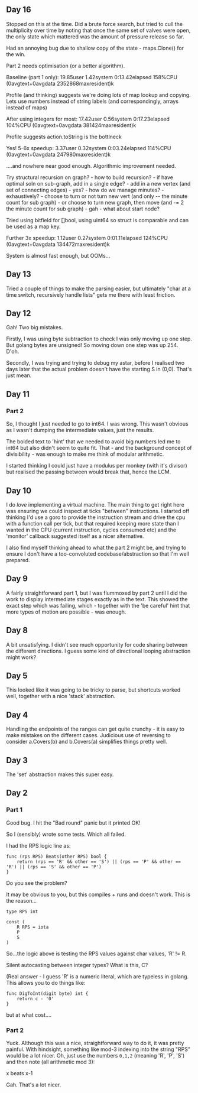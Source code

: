 ## Day 16

Stopped on this at the time. Did a brute force search, but tried to cull the
multiplicity over time by noting that once the same set of valves were open,
the only state which mattered was the amount of pressure release so far.

Had an annoying bug due to shallow copy of the state - maps.Clone() for the
win.

Part 2 needs optimisation (or a better algorithm).

Baseline (part 1 only):
19.85user 1.42system 0:13.42elapsed 158%CPU (0avgtext+0avgdata 2352868maxresident)k

Profile (and thinking) suggests we're doing lots of map lookup and copying.
Lets use numbers instead of string labels (and correspondingly, arrays instead
of maps)

After using integers for most:
17.42user 0.56system 0:17.23elapsed 104%CPU (0avgtext+0avgdata 381424maxresident)k

Profile suggests action.toString is the bottlneck

Yes! 5-6x speedup:
3.37user 0.32system 0:03.24elapsed 114%CPU (0avgtext+0avgdata 247980maxresident)k

....and nowhere near good enough. Algorithmic improvement needed.


Try structural recursion on graph?
    - how to build recursion?
    - if have optimal soln on sub-graph, add in a single edge?
    - add in a new vertex (and set of connecting edges)
        - yes?
        - how do we manage minutes?
            - exhaustively?
                - choose to turn or not turn new vert (and only -- the minute
                  count for sub graph)
                - or choose to turn new graph, then move (and -= 2 the minute
                  count for sub graph)
                - gah - what about start node?

Tried using bitfield for []bool, using uint64 so struct is comparable and can
be used as a map key.

Further 3x speedup:
1.12user 0.27system 0:01.11elapsed 124%CPU (0avgtext+0avgdata 134472maxresident)k

System is almost fast enough, but OOMs...


## Day 13

Tried a couple of things to make the parsing easier, but ultimately "char at a
time switch, recursively handle lists" gets me there with least friction.

## Day 12

Gah! Two big mistakes.

Firstly, I was using byte subtraction to check I was only moving up one step.
But golang bytes are unsigned! So moving down one step was up 254. D'oh.

Secondly, I was trying and trying to debug my astar, before I realised two
days later that the actual problem doesn't have the starting S in (0,0).
That's just mean.

## Day 11

### Part 2

So, I thought I just needed to go to int64. I was wrong. This wasn't obvious
as I wasn't dumping the intermediate values, just the results.

The bolded text to 'hint' that we needed to avoid big numbers led me to int64
but also didn't seem to quite fit. That - and the background concept of
divisibility - was enough to make me think of modular arithmetic.

I started thinking I could just have a modulus per monkey (with it's divisor)
but realised the passing between would break that, hence the LCM.

## Day 10

I do *love* implementing a virtual machine. The main thing to get right here
was ensuring we could inspect at ticks "between" instructions. I started off
thinking I'd use a goro to provide the instruction stream and drive the cpu
with a function call per tick, but that required keeping more state than I
wanted in the CPU (current instruction, cycles consumed etc) and the 'monitor'
callback suggested itself as a nicer alternative.

I also find myself thinking ahead to what the part 2 might be, and trying to
ensure I don't have a too-convoluted codebase/abstraction so that I'm well
prepared.

## Day 9

A fairly straightforward part 1, but I was flummoxed by part 2 until I did the
work to display intermediate stages exactly as in the text. This showed the
exact step which was failing, which - together with the 'be careful' hint that
more types of motion are possible - was enough.

## Day 8

A bit unsatisfying. I didn't see much opportunity for code sharing between the
different directions. I guess some kind of directional looping abstraction
might work?

## Day 5

This looked like it was going to be tricky to parse, but shortcuts worked
well, together with a nice 'stack' abstraction.

## Day 4

Handling the endpoints of the ranges can get quite crunchy - it is easy to
make mistakes on the different cases. Judicious use of reversing to consider
a.Covers(b) and b.Covers(a) simplifies things pretty well.

## Day 3

The 'set' abstraction makes this super easy.

## Day 2

### Part 1

Good bug. I hit the "Bad round" panic but it printed OK!

So I (sensibly) wrote some tests. Which all failed.

I had the RPS logic line as:

```
func (rps RPS) Beats(other RPS) bool {
	return (rps == 'R' && other == 'S') || (rps == 'P' && other == 'R') || (rps == 'S' && other == 'P')
}
```

Do you see the problem?

It may be obvious to you, but this compiles + runs and doesn't work. This is
the reason...

```
type RPS int

const (
	R RPS = iota
	P
	S
)
```
So...the logic above is testing the RPS values against char values, 'R' != R.

Silent autocasting between integer types? What is this, C?

(Real answer - I guess 'R' is a numeric literal, which are typeless in golang.
This allows you to do things like:
```
func DigToInt(digit byte) int {
    return c - '0'
}
```
but at what cost....

### Part 2

Yuck. Although this was a nice, straightforward way to do it, it was pretty
painful. With hindsight, something like mod-3 indexing into the string "RPS"
would be a lot nicer. Oh, just use the numbers `0,1,2` (meaning 'R', 'P', 'S') 
and then note (all arithmetic mod 3):

x beats x-1

Gah. That's a lot nicer.
